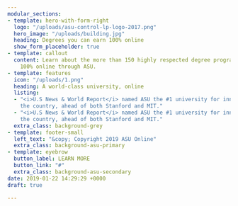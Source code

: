 ```yaml
---
modular_sections:
- template: hero-with-form-right
  logo: "/uploads/asu-control-lp-logo-2017.png"
  hero_image: "/uploads/building.jpg"
  heading: Degrees you can earn 100% online
  show_form_placeholder: true
- template: callout
  content: Learn about the more than 150 highly respected degree programs available
    100% online through ASU.
- template: features
  icon: "/uploads/1.png"
  heading: A world-class university, online
  listing:
  - "<i>U.S News & World Report</i> named ASU the #1 university for innovation in
    the country, ahead of both Stanford and MIT."
  - "<i>U.S News & World Report</i> named ASU the #1 university for innovation in
    the country, ahead of both Stanford and MIT."
  extra_class: background-grey
- template: footer-small
  left_text: "&copy; Copyright 2019 ASU Online"
  extra_class: background-asu-primary
- template: eyebrow
  button_label: LEARN MORE
  button_link: "#"
  extra_class: background-asu-secondary
date: 2019-01-22 14:29:29 +0000
draft: true

---
```

